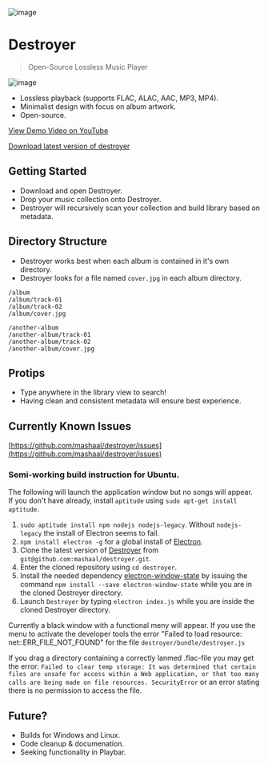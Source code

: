 ![image](https://dl.dropboxusercontent.com/u/49075567/destroyer-logo.png)

# Destroyer

> Open-Source Lossless Music Player

![image](https://dl.dropboxusercontent.com/u/49075567/destroyer.png)

* Lossless playback (supports FLAC, ALAC, AAC, MP3, MP4).
* Minimalist design with focus on album artwork.
* Open-source.

[View Demo Video on YouTube](https://www.youtube.com/watch?v=xqZwJ7lf9h8&feature=youtu.be)

[Download latest version of destroyer](https://github.com/mashaal/destroyer/releases)

## Getting Started

* Download and open Destroyer.
* Drop your music collection onto Destroyer.
* Destroyer will recursively scan your collection and build library based on metadata.

## Directory Structure

* Destroyer works best when each album is contained in it's own directory.
* Destroyer looks for a file named `cover.jpg` in each album directory.


```
/album
/album/track-01
/album/track-02
/album/cover.jpg

/another-album
/another-album/track-01
/another-album/track-02
/another-album/cover.jpg

```

## Protips

* Type anywhere in the library view to search!
* Having clean and consistent metadata will ensure best experience.

## Currently Known Issues

[https://github.com/mashaal/destroyer/issues](https://github.com/mashaal/destroyer/issues)


### Semi-working build instruction for Ubuntu.
The following will launch the application window but no songs will appear.  
If you don't have already, install `aptitude` using `sudo apt-get install aptitude`.  
1) `sudo aptitude install npm nodejs nodejs-legacy`. Without `nodejs-legacy` the install of Electron seems to  fail.  
2) `npm install electron -g` for a global install of [Electron](https://github.com/electron/electron).  
3) Clone the latest version of [Destroyer](http://destroyer.audio/) from `git@github.com:mashaal/destroyer.git`.  
4) Enter the cloned repository using `cd destroyer`.  
5) Install the needed dependency [electron-window-state](https://github.com/mawie81/electron-window-state) by issuing the command `npm install --save electron-window-state` while you are in the cloned Destroyer directory.  
6) Launch `Destroyer` by typing `electron index.js` while you are inside the cloned Destroyer directory.  


Currently a black window with a functional meny will appear. If you use the menu to activate the developer tools the error "Failed to load resource: net::ERR_FILE_NOT_FOUND" for the file
`destroyer/bundle/destroyer.js`

If you drag a directory containing a correctly lanmed .flac-file you may get the error: ``Failed to clear temp storage: It was determined that certain files are unsafe for access within a Web application, or that too many calls are being made on file resources. SecurityError`` or an error stating there is no permission to access the file.

## Future?

* Builds for Windows and Linux.
* Code cleanup & documenation.
* Seeking functionality in Playbar.
